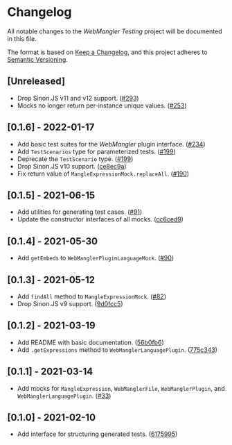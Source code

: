 # Changelog

All notable changes to the _WebMangler Testing_ project will be documented in
this file.

The format is based on [Keep a Changelog], and this project adheres to [Semantic
Versioning].

## [Unreleased]

- Drop Sinon.JS v11 and v12 support. ([#293])
- Mocks no longer return per-instance unique values. ([#253])

## [0.1.6] - 2022-01-17

- Add basic test suites for the _WebMangler_ plugin interface. ([#234])
- Add `TestScenarios` type for parameterized tests. ([#199])
- Deprecate the `TestScenario` type. ([#199])
- Drop Sinon.JS v10 support. ([ce8ec9a])
- Fix return value of `MangleExpressionMock.replaceAll`. ([#190])

## [0.1.5] - 2021-06-15

- Add utilities for generating test cases. ([#91])
- Update the constructor interfaces of all mocks. ([cc6ced9])

## [0.1.4] - 2021-05-30

- Add `getEmbeds` to `WebManglerPluginLanguageMock`. ([#90])

## [0.1.3] - 2021-05-12

- Add `findAll` method to `MangleExpressionMock`. ([#82])
- Drop Sinon.JS v9 support. ([9d0fcc5])

## [0.1.2] - 2021-03-19

- Add README with basic documentation. ([56b0fb6])
- Add `.getExpressions` method to `WebManglerLanguagePlugin`. ([775c343])

## [0.1.1] - 2021-03-14

- Add mocks for `MangleExpression`, `WebManglerFile`, `WebManglerPlugin`, and
  `WebManglerLanguagePlugin`. ([#33])

## [0.1.0] - 2021-02-10

- Add interface for structuring generated tests. ([6175995])

[#33]: https://github.com/ericcornelissen/webmangler/pull/33
[#82]: https://github.com/ericcornelissen/webmangler/pull/82
[#90]: https://github.com/ericcornelissen/webmangler/pull/90
[#91]: https://github.com/ericcornelissen/webmangler/pull/91
[#190]: https://github.com/ericcornelissen/webmangler/pull/190
[#199]: https://github.com/ericcornelissen/webmangler/pull/199
[#234]: https://github.com/ericcornelissen/webmangler/pull/234
[#253]: https://github.com/ericcornelissen/webmangler/pull/253
[#293]: https://github.com/ericcornelissen/webmangler/pull/293
[56b0fb6]: https://github.com/ericcornelissen/webmangler/commit/56b0fb6c3755d84d556c528610dc7387d6327b47
[6175995]: https://github.com/ericcornelissen/webmangler/commit/617599564ec741f4b5a6ca0f47295f3db1817fb5
[775c343]: https://github.com/ericcornelissen/webmangler/commit/775c34321bad41e9171b70ed5a33d72d793bf0f6
[9d0fcc5]: https://github.com/ericcornelissen/webmangler/commit/9d0fcc53ea98edb7a5f2c6e9865d7984c9983219
[cc6ced9]: https://github.com/ericcornelissen/webmangler/commit/cc6ced997bb1cf52ed76fdeab94c0e0e17edad48
[ce8ec9a]: https://github.com/ericcornelissen/webmangler/commit/ce8ec9a6218cbbb8c32930a1737ec4c62254f615
[keep a changelog]: https://keepachangelog.com/en/1.0.0/ "Keep a CHANGELOG"
[semantic versioning]: https://semver.org/spec/v2.0.0.html "Semantic versioning"
